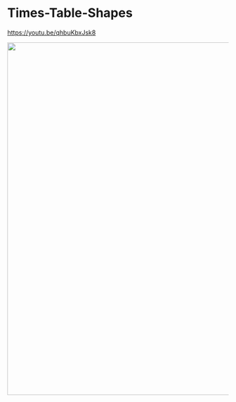 # Times-Table-Shapes
https://youtu.be/qhbuKbxJsk8

<img src="https://github.com/Markek1/Times-Table-Shapes/assets/51086796/44ce1d62-4c2f-40fe-a510-ae87ce78622e" height="800" />
